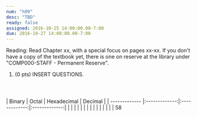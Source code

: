 ```yaml
---
num: "h09"
desc: "TBD"
ready: false
assigned: 2016-10-25 14:00:00.00-7:00
due: 2016-10-27 14:00:00.00-7:00
---
```

Reading: Read Chapter xx, with a special focus on pages xx-xx.    If you don't have a copy of the textbook yet, there is one on reserve at the library under "COMP000-STAFF - Permanent Reserve".

1.	(0 pts) INSERT QUESTIONS.
	<div style="margin-bottom:4em"></div>

<div markdown="1">
| Binary        | Octal         | Hexadecimal   | Decimal       |
| ------------- |:-------------:|:-------------:|:-------------:|
|               |               |               |               |
|               |               |               |               |
|               |               |               |               |
 58 </div>
